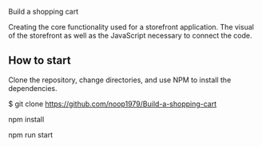 Build a shopping cart

Creating the core functionality used for a storefront application. The visual of the storefront as well as the JavaScript necessary to connect the code.
## How to start
Clone the repository, change directories, and use NPM to install the dependencies.

$ git clone https://github.com/noop1979/Build-a-shopping-cart

npm install

npm run start
